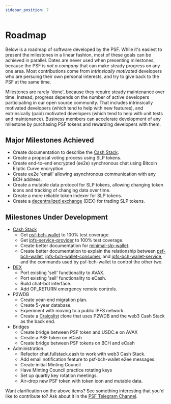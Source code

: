 ```yaml
---
sidebar_position: 7
---
```


# Roadmap

Below is a roadmap of software developed by the PSF. While it's easiest to present the milestones in a linear fashion, most of these goals can be achieved in parallel. Dates are never used when presenting milestones, because the PSF is *not a company* that can make steady progress on any one area. Most contributions come from *intrinsically motivated* developers who are persuing their own personal interests, and try to give back to the PSF at the same time.

Milestones are rarely 'done', because they require steady maintenance over time. Instead, progress depends on the number of active developers participating in our open source community. That includes intrinsically motivated developers (which tend to help with new features), and extrinsically (paid) motivated developers (which tend to help with unit tests and maintenance). Business members can accelerate development of any milestone by purchasing PSF tokens and rewarding developers with them.

## Major Milestones Achieved

- Create documentation to describe the [Cash Stack](https://cashstack.info).
- Create a proposal voting process using SLP tokens.
- Create end-to-end encrypted (ee2e) synchronous chat using Bitcoin Eliptic Curve encryption.
- Create ee2e 'email' allowing asynchronous communication with any BCH address.
- Create a mutable data protocol for SLP tokens, allowing changing token icons and tracking of changing data over time.
- Create a more reliable token indexer for SLP tokens.
- Create a [decentralized exchange](https://bch-dex-docs.fullstack.cash/) (DEX) for trading SLP tokens.

## Milestones Under Development

- [Cash Stack](https://cashstack.info)
  - Get [psf-bch-wallet](https://github.com/Permissionless-Software-Foundation/psf-bch-wallet) to 100% test coverage.
  - Get [ipfs-service-provider](https://github.com/Permissionless-Software-Foundation/ipfs-service-provider) to 100% test coverage.
  - Create better documentation for [minimal-slp-wallet](https://github.com/Permissionless-Software-Foundation/minimal-slp-wallet).
  - Create better documentation to explain the relationship between [psf-bch-wallet](https://github.com/Permissionless-Software-Foundation/psf-bch-wallet), [ipfs-bch-wallet-consumer](https://github.com/Permissionless-Software-Foundation/ipfs-bch-wallet-consumer), and [ipfs-bch-wallet-service](https://github.com/Permissionless-Software-Foundation/ipfs-bch-wallet-service), and the commands used by psf-bch-wallet to control the other two.
- [DEX](https://bch-dex-docs.fullstack.cash/)
  - Port existing 'sell' functionality to AVAX.
  - Port existing 'sell' functionality to eCash.
  - Build chat-bot interface.
  - Add OP_RETURN emergency remote controls.
- P2WDB
  - Create year-end migration plan.
  - Create 5-year database.
  - Experiment with moving to a public IPFS network.
  - Create a [Craigslist](https://portland.craigslist.org/) clone that uses P2WDB and the web3 Cash Stack as the back end.
- Bridges
  - Create bridge between PSF token and USDC.e on AVAX
  - Create a PSF token on eCash
  - Create bridge between PSF tokens on BCH and eCash
- Administration
  - Refactor chat.fullstack.cash to work with web3 Cash Stack.
  - Add email notification feature to psf-bch-wallet e2ee messages.
  - Create initial Minting Council
  - Have Minting Council practice rotating keys
  - Set up quartly key rotation meetings.
  - Air-drop new PSF token with token icon and mutable data.

Want clarification on the above items? See something interesting that you'd like to contribute to? Ask about it in the [PSF Telegram Channel](https://t.me/permissionless_software).

